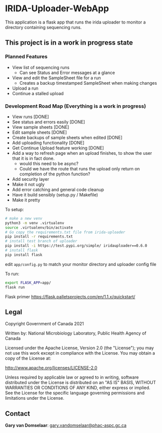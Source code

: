 # IRIDA-Uploader-WebApp

This application is a flask app that runs the irida uploader to monitor a directory containing sequencing runs.

## This project is in a work in progress state


### Planned Features
* View list of sequencing runs
  * Can see Status and Error messages at a glance
* View and edit the SampleSheet file for a run
  * Creates a backup timestamped SampleSheet when making changes
* Upload a run
* Continue a stalled upload

### Development Road Map (Everything is a work in progress)
* View runs [DONE]
* See status and errors easily [DONE]
* View sample sheets [DONE]
* Edit sample sheets [DONE]
* Create backups of sample sheets when edited [DONE]
* Add uploading functionality [DONE]
* Get Continue Upload feature working [DONE]
* Add a way to refresh page when an upload finishes, to show the user that it is in fact done.
    * would this need to be async?
    * Could we have the route that runs the upload only return on completion of the python function?
* Add security layer
* Make it not ugly
* Add error catching and general code cleanup
* Have it build sensibly (setup.py / Makefile)
* Make it pretty

To setup:
```bash
# make a new venv
python3 -m venv .virtualenv
source .virtualenv/bin/activate
# Go copy the requirements.txt file from irida-uploader
pip install -r requirements.txt
# install test branch of uploader
pip install -i https://test.pypi.org/simple/ iridauploader==0.6.0
# install flask
pip install flask
```

edit `app/config.py` to match your monitor directory and uploader config file

To run:
```bash
export FLASK_APP=app/
flask run
```

Flask primer https://flask.palletsprojects.com/en/1.1.x/quickstart/

## Legal


Copyright Government of Canada 2021

Written by: National Microbiology Laboratory, Public Health Agency of Canada

Licensed under the Apache License, Version 2.0 (the "License"); you may not use
this work except in compliance with the License. You may obtain a copy of the
License at:

http://www.apache.org/licenses/LICENSE-2.0

Unless required by applicable law or agreed to in writing, software distributed
under the License is distributed on an "AS IS" BASIS, WITHOUT WARRANTIES OR
CONDITIONS OF ANY KIND, either express or implied. See the License for the
specific language governing permissions and limitations under the License.


## Contact

**Gary van Domselaar**: gary.vandomselaar@phac-aspc.gc.ca
